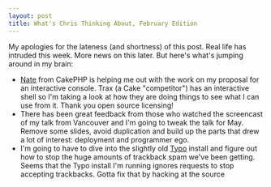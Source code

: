 ```yaml
--- 
layout: post
title: What's Chris Thinking About, February Edition
---
```

<p>My apologies for the lateness (and shortness) of this post.  Real life has intruded this week.  More news on this later.  But here's what's jumping around in my brain:
<ul>
<li><a href="http://cake.insertdesignhere.com/">Nate</a> from CakePHP is helping me out with the work on my proposal for an interactive console.  Trax (a Cake "competitor") has an interactive shell so I'm taking a look at how they are doing things to see what I can use from it.  Thank you open source licensing!</li>
<li>There has been great feedback from those who watched the screencast of my talk from Vancouver and I'm going to tweak the talk for May.  Remove some slides, avoid duplication and build up the parts that drew a lot of interest:  deployment and programmer ego.</li>
<li>I'm going to have to dive into the slightly old <a href="http://www.typosphere.org">Typo</a> install and figure out how to stop the huge amounts of trackback spam we've been getting.  Seems that the Typo install I'm running ignores requests to stop accepting trackbacks.  Gotta fix that by hacking at the source</li>
</ul>
</p>
